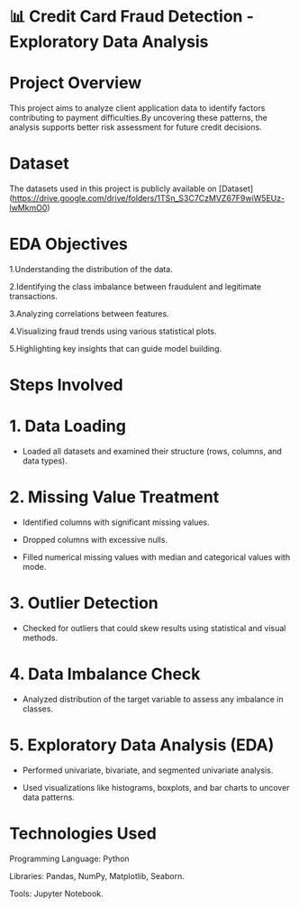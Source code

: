 # 📊 Credit Card Fraud Detection - Exploratory Data Analysis

# Project Overview

This project aims to analyze client application data to identify factors contributing to payment difficulties.By uncovering these patterns, the analysis supports better risk assessment for future credit decisions.

# Dataset

The datasets used in this project is publicly available on [Dataset] (https://drive.google.com/drive/folders/1TSn_S3C7CzMVZ67F9wiW5EUz-lwMkmO0)

# EDA Objectives

1.Understanding the distribution of the data.

2.Identifying the class imbalance between fraudulent and legitimate transactions.

3.Analyzing correlations between features.

4.Visualizing fraud trends using various statistical plots.

5.Highlighting key insights that can guide model building.

# Steps Involved

# 1. Data Loading

* Loaded all datasets and examined their structure (rows, columns, and data types).

# 2. Missing Value Treatment

* Identified columns with significant missing values.

* Dropped columns with excessive nulls.

* Filled numerical missing values with median and categorical values with mode.

# 3. Outlier Detection

* Checked for outliers that could skew results using statistical and visual methods.

# 4. Data Imbalance Check

* Analyzed distribution of the target variable to assess any imbalance in classes.

# 5. Exploratory Data Analysis (EDA)

* Performed univariate, bivariate, and segmented univariate analysis.

* Used visualizations like histograms, boxplots, and bar charts to uncover data patterns.

# Technologies Used


 Programming Language: 
 Python


Libraries:
Pandas,
NumPy,
Matplotlib,
Seaborn.


Tools: Jupyter Notebook.
